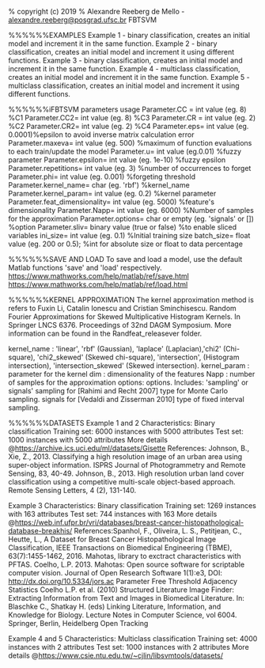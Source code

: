 % copyright (c) 2019
% Alexandre Reeberg de Mello - alexandre.reeberg@posgrad.ufsc.br
FBTSVM


%%%%%%EXAMPLES
Example 1 - binary classification, creates an initial model and increment it in the same function.
Example 2 - binary classification, creates an initial model and increment it using different functions.
Example 3 - binary classification, creates an initial model and increment it in the same function.
Example 4 - multiclass classification, creates an initial model and increment it in the same function.
Example 5 - multiclass classification, creates an initial model and increment it using different functions.


%%%%%%iFBTSVM parameters usage
Parameter.CC = int value (eg. 8) %C1
Parameter.CC2= int value (eg. 8)  %C3
Parameter.CR = int value (eg. 2) %C2
Parameter.CR2= int value (eg. 2)  %C4
Parameter.eps= int value (eg. 0.0001)%epsilon to avoid inverse matrix calculation error
Parameter.maxeva= int value (eg. 500) %maximum of function evaluations to each train/update the model
Parameter.u= int value (eg.0.01) %fuzzy parameter
Parameter.epsilon= int value (eg. 1e-10) %fuzzy epsilon
Parameter.repetitions= int value (eg. 3) %number of occurrences to forget
Parameter.phi= int value (eg. 0.001) %forgeting threshold
Parameter.kernel_name= char (eg. 'rbf') %kernel_name
Parameter.kernel_param= int value (eg. 0.2) %kernel parameter
Parameter.feat_dimensionality= int value (eg. 5000) %feature's dimensionality
Parameter.Napp= int value (eg. 6000) %Number of samples for the approximation
Parameter.options= char or empty (eg. 'signals' or []) %option 
Parameter.sliv= binary value (true or false) %to enable sliced variables 
ini_size= int value (eg. 0.1) %Initial training size
batch_size= float value (eg. 200 or 0.5); %int for absolute size or float to data percentage

%%%%%%SAVE AND LOAD
To save and load a model, use the default Matlab functions 'save' and 'load' respectively.
https://www.mathworks.com/help/matlab/ref/save.html
https://www.mathworks.com/help/matlab/ref/load.html


%%%%%%KERNEL APPROXIMATION
The kernel approximation method is refers to Fuxin Li, Catalin Ionescu and Cristian Sminchisescu. Random Fourier Approximations for Skewed Multiplicative Histogram Kernels. In Springer LNCS 6376. Proceedings of 32nd DAGM Symposium. More information can be found in the Randfeat_releasever folder.

kernel_name : 'linear', 'rbf' (Gaussian), 'laplace' (Laplacian),'chi2' (Chi-square), 'chi2_skewed' (Skewed chi-square), 'intersection', (Histogram intersection), 'intersection_skewed' (Skewed intersection).
kernel_param : parameter for the kernel
dim : dimensionality of the features
Napp : number of samples for the approximation
options: options. Includes: 'sampling' or signals' 
sampling for [Rahimi and Recht 2007] type for Monte Carlo sampling. 
signals for [Vedaldi and Zisserman 2010] type of fixed interval sampling. 


%%%%%%DATASETS
Example 1 and 2
Characteristics: Binary classification
Training set: 6000 instances with 5000 attributes
Test set: 1000 instances with 5000 attributes
More details @https://archive.ics.uci.edu/ml/datasets/Gisette
References: Johnson, B., Xie, Z., 2013. Classifying a high resolution image of an urban area using super-object information. ISPRS Journal of Photogrammetry and Remote Sensing, 83, 40-49. 
Johnson, B., 2013. High resolution urban land cover classification using a competitive multi-scale object-based approach. Remote Sensing Letters, 4 (2), 131-140.

Example 3
Characteristics: Binary classification
Training set: 1269 instances with 163 attributes
Test set: 744 instances with 163
More details @https://web.inf.ufpr.br/vri/databases/breast-cancer-histopathological-database-breakhis/
References:Spanhol, F., Oliveira, L. S., Petitjean, C., Heutte, L., A Dataset for Breast Cancer Histopathological Image Classification, IEEE Transactions on Biomedical Engineering (TBME), 63(7):1455-1462, 2016.
Mahotas, library to exctract characteristics with PFTAS.
Coelho, L.P. 2013. Mahotas: Open source software for scriptable computer vision. Journal of Open Research Software 1(1):e3, DOI: http://dx.doi.org/10.5334/jors.ac
Parameter Free Threshold Adjacency Statistics
Coelho L.P. et al. (2010) Structured Literature Image Finder: Extracting Information from Text and Images in Biomedical Literature. In: Blaschke C., Shatkay H. (eds) Linking Literature, Information, and Knowledge for Biology. Lecture Notes in Computer Science, vol 6004. Springer, Berlin, Heidelberg
Open Tracking

Example 4 and 5
Characteristics: Multiclass classification
Training set: 4000 instances with 2 attributes
Test set: 1000 instances with 2 attributes
More details @https://www.csie.ntu.edu.tw/~cjlin/libsvmtools/datasets/







